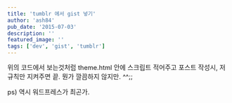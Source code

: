 ```yaml
---
title: 'tumblr 에서 gist 넣기'
author: 'ash84'
pub_date: '2015-07-03'
description: ''
featured_image: ''
tags: ['dev', 'gist', 'tumblr']
---
```



<script src="https://gist.github.com/soemarko/1395926.js"></script>

<span style="font-size: 11pt;">위의 코드에서 보는것처럼 theme.html  안에 스크립트 적어주고 포스트 작성시, 저 규칙만 지켜주면 끝. 뭔가 깔끔하지 않지만. ^^;;</span>

<span style="font-size: 11pt;">ps) 역시 워드프레스가 최곤가. </span>



